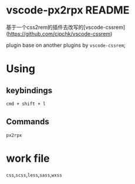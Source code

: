 # vscode-px2rpx README


基于一个css2rem的插件去改写的[vscode-cssrem]
(https://github.com/cipchk/vscode-cssrem)

plugin base on another plugins by `vscode-cssrem`;

#

# Using

## keybindings
`cmd + shift + l`

## Commands
`px2rpx`

# work file
`css`,`scss`,`less`,`sass`,`wxss`